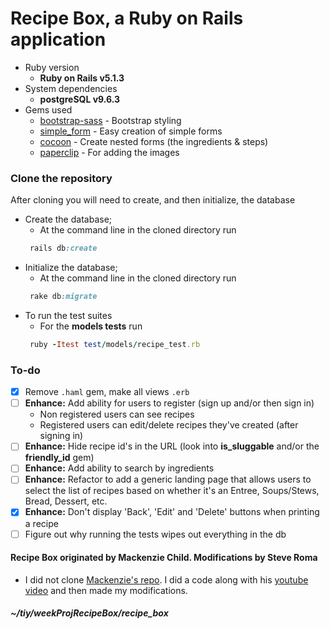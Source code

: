 # Recipe Box, a Ruby on Rails application  
* Ruby version  
  * **Ruby on Rails v5.1.3**  
* System dependencies  
  * **postgreSQL v9.6.3**    
* Gems used  
  * [bootstrap-sass](https://rubygems.org/gems/bootstrap-sass) - Bootstrap styling  
  * [simple_form](https://rubygems.org/gems/simple_form) - Easy creation of simple forms  
  * [cocoon](https://rubygems.org/gems/cocoon) - Create nested forms (the ingredients & steps)  
  * [paperclip](https://rubygems.org/gems/paperclip) - For adding the images  

### Clone the repository  
After cloning you will need to create, and then initialize, the database
* Create the database;  
  * At the command line in the cloned directory run   
  ```ruby 
   rails db:create  
  ```  
* Initialize the database;  
  * At the command line in the cloned directory run 
  ```ruby 
   rake db:migrate  
  ```  
* To run the test suites  
  * For the **models tests** run 
  ```ruby 
   ruby -Itest test/models/recipe_test.rb  
  ```  
### To-do  
- [x] Remove <code>.haml</code> gem, make all views <code>.erb</code>  
- [ ] **Enhance:** Add ability for users to register (sign up and/or then sign in)  
  * Non registered users can see recipes  
  * Registered users can edit/delete recipes they've created (after signing in)  
- [ ] **Enhance:** Hide recipe id's in the URL (look into **is_sluggable** and/or the **friendly_id** gem)  
- [ ] **Enhance:** Add ability to search by ingredients  
- [ ] **Enhance:** Refactor to add a generic landing page that allows users to select the list of recipes based on whether it's an Entree, Soups/Stews, Bread, Dessert, etc.  
- [x] **Enhance:** Don't display 'Back', 'Edit' and 'Delete' buttons when printing a recipe
- [ ] Figure out why running the tests wipes out everything in the db  

#### Recipe Box originated by Mackenzie Child. Modifications by Steve Roma
* I did not clone [Mackenzie's repo](https://github.com/mackenziechild/recipe_box). I did a code along with his [youtube video](https://www.youtube.com/watch?v=QhdzE1yNs-0) and then made my modifications.  

##### ~/tiy/weekProjRecipeBox/recipe_box  
